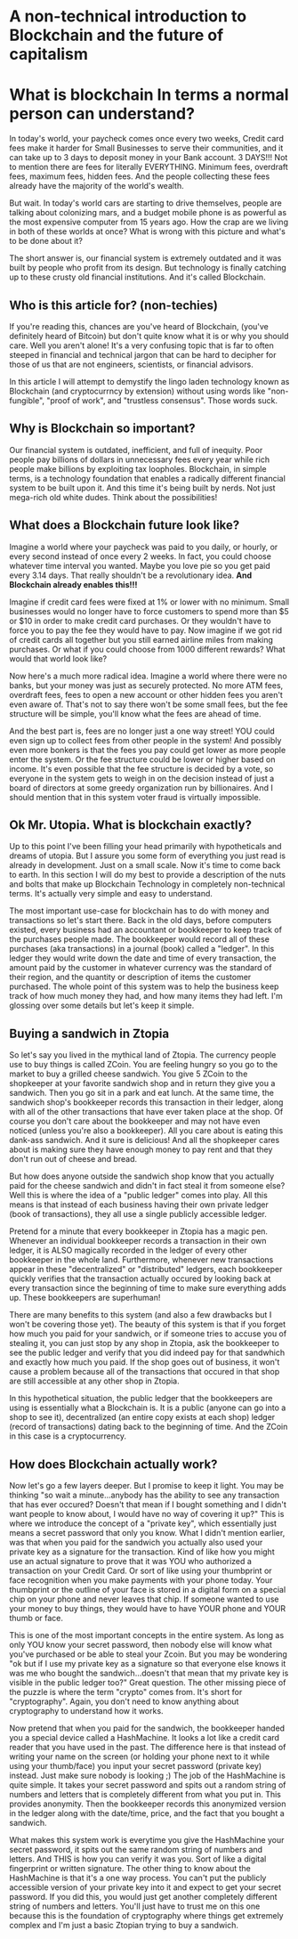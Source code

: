 # A non-technical introduction to Blockchain and the future of capitalism
# What is blockchain In terms a normal person can understand?

In today's world, your paycheck comes once every two weeks, Credit card fees make it harder for Small Businesses to serve their communities, and it can take up to 3 days to deposit money in your Bank account. 3 DAYS!!! Not to mention there are fees for literally EVERYTHING. Minimum fees, overdraft fees, maximum fees, hidden fees. And the people collecting these fees already have the majority of the world's wealth.

But wait. In today's world cars are starting to drive themselves, people are talking about colonizing mars, and a budget mobile phone is as powerful as the most expensive computer from 15 years ago. How the crap are we living in both of these worlds at once? What is wrong with this picture and what's to be done about it?

The short answer is, our financial system is extremely outdated and it was built by people who profit from its design. But technology is finally catching up to these crusty old financial institutions. And it's called Blockchain.

## Who is this article for? (non-techies)
If you're reading this, chances are you've heard of Blockchain, (you've definitely heard of Bitcoin) but don't quite know what it is or why you should care. Well you aren't alone! It's a very confusing topic that is far to often steeped in financial and technical jargon that can be hard to decipher for those of us that are not engineers, scientists, or financial advisors.

In this article I will attempt to demystify the lingo laden technology known as Blockchain (and cryptocurrncy by extension) without using words like "non-fungible", "proof of work", and "trustless consensus". Those words suck.

## Why is Blockchain so important?
Our financial system is outdated, inefficient, and full of inequity. Poor people pay billions of dollars in unnecessary fees every year while rich people make billions by exploiting tax loopholes. Blockchain, in simple terms, is a technology foundation that enables a radically different financial system to be built upon it. And this time it's being built by nerds. Not just mega-rich old white dudes. Think about the possibilities!

## What does a Blockchain future look like?
Imagine a world where your paycheck was paid to you daily, or hourly, or every second instead of once every 2 weeks. In fact, you could choose whatever time interval you wanted. Maybe you love pie so you get paid every 3.14 days. That really shouldn't be a revolutionary idea. **And Blockchain already enables this!!!**

Imagine if credit card fees were fixed at 1% or lower with no minimum. Small businesses would no longer have to force customers to spend more than $5 or $10 in order to make credit card purchases. Or they wouldn't have to force you to pay the fee they would have to pay. Now imagine if we got rid of credit cards all together but you still earned airline miles from making purchases. Or what if you could choose from 1000 different rewards? What would that world look like?

Now here's a much more radical idea. Imagine a world where there were no banks, but your money was just as securely protected. No more ATM fees, overdraft fees, fees to open a new account or other hidden fees you aren't even aware of. That's not to say there won't be some small fees, but the fee structure will be simple, you'll know what the fees are ahead of time.

And the best part is, fees are no longer just a one way street! YOU could even sign up to collect fees from other people in the system! And possibly even more bonkers is that the fees you pay could get lower as more people enter the system. Or the fee structure could be lower or higher based on income. It's even possible that the fee structure is decided by a vote, so everyone in the system gets to weigh in on the decision instead of just a board of directors at some greedy organization run by billionaires. And I should mention that in this system voter fraud is virtually impossible.


## Ok Mr. Utopia. What is blockchain exactly?
Up to this point I've been filling your head primarily with hypotheticals and dreams of utopia. But I assure you some form of everything you just read is already in development. Just on a small scale. Now it's time to come back to earth. In this section I will do my best to provide a description of the nuts and bolts that make up Blockchain Technology in completely non-technical terms. It's actually very simple and easy to understand.

The most important use-case for blockchain has to do with money and transactions so let's start there. Back in the old days, before computers existed, every business had an accountant or bookkeeper to keep track of the purchases people made. The bookkeeper would record all of these purchases (aka transactions) in a journal (book) called a "ledger". In this ledger they would write down the date and time of every transaction, the amount paid by the customer in whatever currency was the standard of their region, and the quantity or description of items the customer purchased. The whole point of this system was to help the business keep track of how much money they had, and how many items they had left. I'm glossing over some details but let's keep it simple.

## Buying a sandwich in Ztopia
So let's say you lived in the mythical land of Ztopia. The currency people use to buy things is called ZCoin. You are feeling hungry so you go to the market to buy a grilled cheese sandwich. You give 5 ZCoin to the shopkeeper at your favorite sandwich shop and in return they give you a sandwich. Then you go sit in a park and eat lunch. At the same time, the sandwich shop's bookkeeper records this transaction in their ledger, along with all of the other transactions that have ever taken place at the shop. Of course you don't care about the bookkeeper and may not have even noticed (unless you're also a bookkeeper). All you care about is eating this dank-ass sandwich. And it sure is delicious! And all the shopkeeper cares about is making sure they have enough money to pay rent and that they don't run out of cheese and bread.

But how does anyone outside the sandwich shop know that you actually paid for the cheese sandwich and didn't in fact steal it from someone else? Well this is where the idea of a "public ledger" comes into play. All this means is that instead of each business having their own private ledger (book of transactions), they all use a single publicly accessible ledger.

Pretend for a minute that every bookkeeper in Ztopia has a magic pen. Whenever an individual bookkeeper records a transaction in their own ledger, it is ALSO magically recorded in the ledger of every other bookkeeper in the whole land. Furthermore, whenever new transactions appear in these "decentralized" or "distributed" ledgers, each bookkeeper quickly verifies that the transaction actually occured by looking back at every transaction since the beginning of time to make sure everything adds up. These bookkeepers are superhuman! 

There are many benefits to this system (and also a few drawbacks but I won't be covering those yet). The beauty of this system is that if you forget how much you paid for your sandwich, or if someone tries to accuse you of stealing it, you can just stop by any shop in Ztopia, ask the bookkeeper to see the public ledger and verify that you did indeed pay for that sandwhich and exactly how much you paid. If the shop goes out of business, it won't cause a problem because all of the transactions that occured in that shop are still accessible at any other shop in Ztopia.

In this hypothetical situation, the public ledger that the bookkeepers are using is essentially what a Blockchain is. It is a public (anyone can go into a shop to see it), decentralized (an entire copy exists at each shop) ledger (record of transactions) dating back to the beginning of time. And the ZCoin in this case is a cryptocurrency.

## How does Blockchain actually work?
Now let's go a few layers deeper. But I promise to keep it light. You may be thinking "so wait a minute...anybody has the ability to see any transaction that has ever occured? Doesn't that mean if I bought something and I didn't want people to know about, I would have no way of covering it up?" This is where we introduce the concept of a "private key", which essentially just means a secret password that only you know. What I didn't mention earlier, was that when you paid for the sandwich you actually also used your private key as a signature for the transaction. Kind of like how you might use an actual signature to prove that it was YOU who authorized a transaction on your Credit Card. Or sort of like using your thumbprint or face recognition when you make payments with your phone today. Your thumbprint or the outline of your face is stored in a digital form on a special chip on your phone and never leaves that chip. If someone wanted to use your money to buy things, they would have to have YOUR phone and YOUR thumb or face.

This is one of the most important concepts in the entire system. As long as only YOU know your secret password, then nobody else will know what you've purchased or be able to steal your Zcoin. But you may be wondering "ok but if I use my private key as a signature so that everyone else knows it was me who bought the sandwich...doesn't that mean that my private key is visible in the public ledger too?" Great question. The other missing piece of the puzzle is where the term "crypto" comes from. It's short for "cryptography". Again, you don't need to know anything about cryptography to understand how it works.

Now pretend that when you paid for the sandwich, the bookkeeper handed you a special device called a HashMachine. It looks a lot like a credit card reader that you have used in the past. The difference here is that instead of writing your name on the screen (or holding your phone next to it while using your thumb/face) you input your secret password (private key) instead. Just make sure nobody is looking ;) The job of the HashMachine is quite simple. It takes your secret password and spits out a random string of numbers and letters that is completely different from what you put in. This provides anonymity. Then the bookkeeper records this anonymized version in the ledger along with the date/time, price, and the fact that you bought a sandwich.

What makes this system work is everytime you give the HashMachine your secret password, it spits out the same random string of numbers and letters. And THIS is how you can verify it was you. Sort of like a digital fingerprint or written signature. The other thing to know about the HashMachine is that it's a one way process. You can't put the publicly accessible version of your private key into it and expect to get your secret password. If you did this, you would just get another completely different string of numbers and letters. You'll just have to trust me on this one because this is the foundation of cryptography where things get extremely complex and I'm just a basic Ztopian trying to buy a sandwich.










